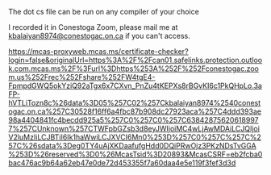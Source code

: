 The dot cs file can be run on any compiler of your choice

I recorded it in Conestoga Zoom, please mail me at kbalaiyan8974@conestogac.on.ca if you can't access.

https://mcas-proxyweb.mcas.ms/certificate-checker?login=false&originalUrl=https%3A%2F%2Fcan01.safelinks.protection.outlook.com.mcas.ms%2F%3Furl%3Dhttps%253A%252F%252Fconestogac.zoom.us%252Frec%252Fshare%252FW4tgE4-FpmpdGWQ5okYziQ92aTgx6x7CXvn_PnZu4tKEPXs8rBGvKI6c1PkQHpLo.3aFP-hVTLiTozn8c%26data%3D05%257C02%257Ckbalaiyan8974%2540conestogac.on.ca%257C30528f16ff6a4fbc87b908dc27923aca%257C4ddd393ae98a4404841fc4becdd925a5%257C0%257C0%257C638428756206189977%257CUnknown%257CTWFpbGZsb3d8eyJWIjoiMC4wLjAwMDAiLCJQIjoiV2luMzIiLCJBTiI6Ik1haWwiLCJXVCI6Mn0%253D%257C0%257C%257C%257C%26sdata%3Deg0TY4uAjXKDaafufgHdd0DQiPRwOjz3PKzNDsTvGGA%253D%26reserved%3D0%26McasTsid%3D20893&McasCSRF=eb2fcba0bac476ac9b64a62eb47e0de72d453355f7a60daa4e5e119f3fef3d3d
